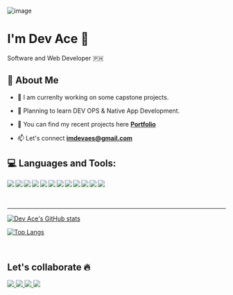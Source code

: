 ![image](https://github.com/dev-aes/dev-aes/blob/main/images/php.gif)

# I'm Dev Ace 👋

<p>Software and Web Developer 🇵🇭</p>

## 📌 About Me

- 📌 I am currenlty working on some capstone projects.

- 📌 Planning to learn DEV OPS & Native App Development.

- 📌 You can find my recent projects here **[Portfolio](https://dev-ace.netlify.app/)**

- 📫 Let's connect **imdevaes@gmail.com**

## 💻 Languages and Tools:

<img align="left" src="https://img.icons8.com/color/48/000000/html-5.png"/>
<img align="left" src="https://img.icons8.com/color/48/000000/css3.png"/>
<img align="left" src="https://img.icons8.com/color/48/000000/bootstrap.png"/>
<img align="left" src="https://img.icons8.com/color/48/000000/javascript.png"/> 
<img align="left" src="https://img.icons8.com/ios-filled/50/000000/jquery.png"/>
<img align="left" src="https://img.icons8.com/color/48/000000/vue-js.png"/>
<img align="left" src="https://img.icons8.com/dusk/64/000000/php-logo.png"/>
<img align="left" src="https://img.icons8.com/fluency/48/000000/laravel.png"/>
<img align="left" src="https://img.icons8.com/color/48/000000/c-sharp-logo.png"/>
<img align="left" src="https://img.icons8.com/color/48/000000/dart.png"/>
<img align="left" src="https://img.icons8.com/fluent/50/000000/mysql-logo.png"/>
<img align="left" src="https://img.icons8.com/color/48/000000/git.png"/>
<br/>
<br/>
<br/>

---

[![Dev Ace's GitHub stats](https://github-readme-stats.vercel.app/api?username=dev-aes&show_icons=true&theme=vue-dark)](https://github.com/dev-aes/github-readme-stats)

[![Top Langs](https://github-readme-stats.vercel.app/api/top-langs/?username=dev-aes)](https://github.com/dev-aes/github-readme-stats)

<br/>

## Let's collaborate 🔥

<p align="left">
<a href ="mailto:imdevaes@gmail.com">
    <img src="https://img.icons8.com/fluency/48/000000/gmail-new.png"/>
</a>
<a href ="https://www.linkedin.com/in/dev-ace-103076220/">
    <img src="https://img.icons8.com/fluent/48/000000/linkedin.png"/>
</a>
<a href ="https://www.facebook.com/dvocapstonedeveloper">
   <img src="https://img.icons8.com/color/48/000000/facebook.png"/>
</a>
<a href ="https://www.facebook.com/im.dev.aes">
    <img src="https://img.icons8.com/fluency/48/000000/facebook-messenger--v2.png"/>
</a>
</p>
